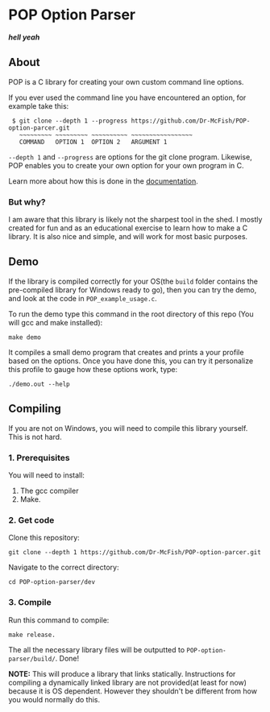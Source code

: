 # POP Option Parser

<!-- insert cool logo -->
***hell yeah***

## About

POP is a C library for creating your own custom command line options.

If you ever used the command line you have encountered an option, for example take this:

```
 $ git clone --depth 1 --progress https://github.com/Dr-McFish/POP-option-parcer.git
   ~~~~~~~~~ ~~~~~~~~~ ~~~~~~~~~~ ~~~~~~~~~~~~~~~~~  
   COMMAND   OPTION 1  OPTION 2	  ARGUMENT 1
```

`--depth 1` and `--progress` are options for the git clone program. Likewise, POP enables you to create your own option for your own program in C.

Learn more about how this is done in the [documentation](./docs/README.md).

### But why?

I am aware that this library is likely not the sharpest tool in the shed. I mostly created for fun and as an educational exercise to learn how to make a C library. It is also nice and simple, and will work for most basic purposes.

## Demo

If the library is compiled correctly for your OS(the `build` folder contains the pre-compiled library for Windows ready to go), then you can try the demo, and look at the code in `POP_example_usage.c`.

To run the demo type this command in the root directory of this repo (You will gcc and make installed):

	make demo

It compiles a small demo program that creates and prints a your profile based on the options. Once you have done this, you can try it personalize this profile to gauge how these options work, type:

	./demo.out --help

## Compiling

If you are not on Windows, you will need to compile this library yourself. This is not hard.

### 1. Prerequisites

You will need to install:
 1. The gcc compiler
 2. Make.

### 2. Get code

Clone this repository:
```
git clone --depth 1 https://github.com/Dr-McFish/POP-option-parcer.git
```
Navigate to the correct directory:
```
cd POP-option-parser/dev
```

### 3. Compile

Run this command to compile:

	make release.

The all the necessary library files will be outputted to `POP-option-parser/build/`.
Done!

**NOTE:** This will produce a library that links statically. Instructions for compiling a dynamically linked library are not provided(at least for now) because it is OS dependent. However they shouldn't be different from how you would normally do this.
